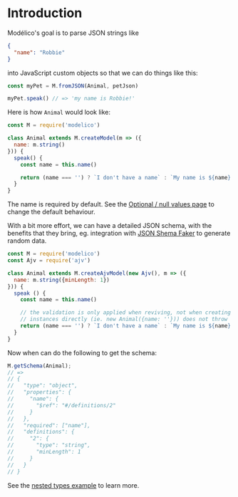 # Introduction

Modélico's goal is to parse JSON strings like

```JSON
{
  "name": "Robbie"
}
```

into JavaScript custom objects so that we can do things like this:

```js
const myPet = M.fromJSON(Animal, petJson)

myPet.speak() // => 'my name is Robbie!'
```

Here is how `Animal` would look like:

```js
const M = require('modelico')

class Animal extends M.createModel(m => ({
  name: m.string()
})) {
  speak() {
    const name = this.name()

    return (name === '') ? `I don't have a name` : `My name is ${name}!`
  }
}
```

The name is required by default. See the
[Optional / null values page](/docs/basics/optional_values.md) to change the
default behaviour.

With a bit more effort, we can have a detailed JSON schema, with the benefits
that they bring, eg. integration with
[JSON Shema Faker](https://github.com/json-schema-faker/json-schema-faker)
to generate random data.

```js
const M = require('modelico')
const Ajv = require('ajv')

class Animal extends M.createAjvModel(new Ajv(), m => ({
  name: m.string({minLength: 1})
})) {
  speak () {
    const name = this.name()

    // the validation is only applied when reviving, not when creating new
    // instances directly (ie. new Animal({name: ''})) does not throw
    return (name === '') ? `I don't have a name` : `My name is ${name}!`
  }
}
```

Now when can do the following to get the schema:

```js
M.getSchema(Animal);
// =>
// {
//   "type": "object",
//   "properties": {
//     "name": {
//       "$ref": "#/definitions/2"
//     }
//   },
//   "required": ["name"],
//   "definitions": {
//     "2": {
//       "type": "string",
//       "minLength": 1
//     }
//   }
// }
```

See the [nested types example](/docs/introduction/nested_types_example.md) to
learn more.
